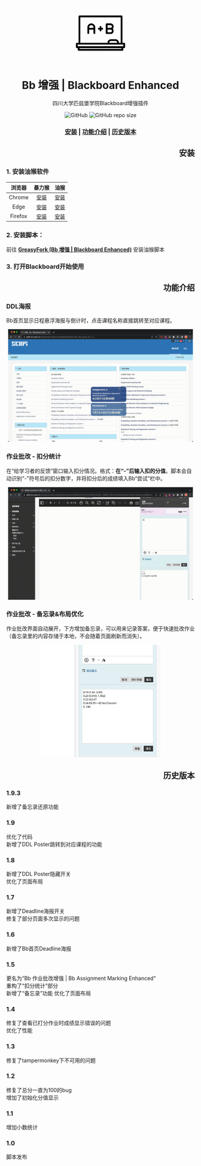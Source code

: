 <div align="center">
<img src="demo/Bb.png" style="width:150px;"></img>
<h1 align="center">Bb 增强 | Blackboard Enhanced</h1>

<span>四川大学匹兹堡学院Blackboard增强插件</span>

![GitHub](https://img.shields.io/github/license/sitdownkevin/Blackboard-Enhanced)
![GitHub repo size](https://img.shields.io/github/repo-size/sitdownkevin/Blackboard-Enhanced)

</div>


<div align="center">
<h3>

[安装](#安装) | [功能介绍](#功能介绍) | [历史版本](#历史版本)


</h3>
</div>


<div align="right">

## 安装 

</div>

### 1. 安装油猴软件
<div align="left">

  |浏览器|暴力猴|油猴|
  |:---:|:----:|:-----:|
  |Chrome| [安装](https://chrome.google.com/webstore/detail/violentmonkey/jinjaccalgkegednnccohejagnlnfdag?hl=zh-CN)|[安装](https://chrome.google.com/webstore/detail/tampermonkey/dhdgffkkebhmkfjojejmpbldmpobfkfo?hl=zh-CN)|
  |Edge|[安装](https://microsoftedge.microsoft.com/addons/detail/%E6%9A%B4%E5%8A%9B%E7%8C%B4/eeagobfjdenkkddmbclomhiblgggliao?hl=zh-CN)|[安装](https://microsoftedge.microsoft.com/addons/detail/tampermonkey/iikmkjmpaadaobahmlepeloendndfphd)|
  |Firefox|[安装](https://addons.mozilla.org/en-US/firefox/addon/violentmonkey/)|[安装](https://addons.mozilla.org/en-US/firefox/addon/tampermonkey/?utm_source=addons.mozilla.org&utm_medium=referral&utm_content=search)|

 </div>

### 2. 安装脚本：
前往 [**GreasyFork (Bb 增强 | Blackboard Enhanced)**](https://greasyfork.org/zh-CN/scripts/462240-bb%E8%AE%A1%E7%AE%97%E5%88%86%E6%95%B0) 安装油猴脚本

### 3. 打开**Blackboard**开始使用


<div align="right">

## 功能介绍

</div>

### DDL海报
Bb首页显示日程悬浮海报与倒计时，点击课程名称直接跳转至对应课程。

<div align="center">

 <img src="demo/deadline_poster.gif" style="height:300px" alt="deadline_poster">

</div>

### 作业批改 - 扣分统计
在“给学习者的反馈”窗口输入扣分情况。格式：**在“-”后输入扣的分值**。脚本会自动识别“-”符号后的扣分数字，并将扣分后的成绩填入Bb“尝试”栏中。

<div align="center">

<img src="demo/assignment_autocount.gif"    style="height:300px" alt="assignment_autocount">
 
</div>
 
### 作业批改 - 备忘录&布局优化
作业批改界面自动展开，下方增加备忘录，可以用来记录答案，便于快速批改作业（备忘录里的内容存储于本地，不会随着页面刷新而消失）。

<div align="center">

<img src="demo/assignment_memo.png"    style="height:300px" alt="assignment_memo">

</div>

<div align="right">

## 历史版本

</div>


### 1.9.3
新增了备忘录还原功能

### 1.9
优化了代码<br>
新增了DDL Poster跳转到对应课程的功能

### 1.8
新增了DDL Poster隐藏开关<br>
优化了页面布局

### 1.7
新增了Deadline海报开关<br>
修复了部分页面多次显示的问题


### 1.6
新增了Bb首页Deadline海报

### 1.5
更名为“Bb 作业批改增强 | Bb Assignment Marking Enhanced”<br>
重构了“扣分统计”部分<br>
新增了“备忘录”功能
优化了页面布局

### 1.4
修复了查看已打分作业时成绩显示错误的问题 <br>
优化了性能

### 1.3
修复了tampermonkey下不可用的问题

### 1.2
修复了总分一直为100的bug <br>
增加了初始化分值显示

### 1.1
增加小数统计

### 1.0
脚本发布


